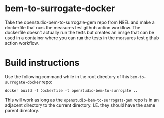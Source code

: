 # bem-to-surrogate-docker
Take the openstudio-bem-to-surrogate-gem repo from NREL and make a dockerfile that runs the measures test github action workflow. The dockerfile doesn't actually run the tests but creates an image that can be used in a container where you can run the tests in the measures test github action workflow.

# Build instructions
Use the following command while in the root directory of this `bem-to-surrogate-docker` repo:
```
docker build -f Dockerfile -t openstudio-bem-to-surrogate ..
```

This will work as long as the `openstudio-bem-to-surrogate-gem` repo is in an adjacent directory to the current directory. I.E. they should have the same parent directory.


